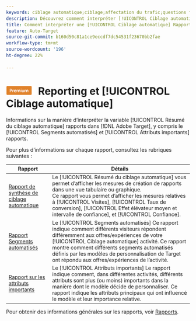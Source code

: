 ```yaml
---
keywords: ciblage automatique;ciblage;affectation du trafic;questions fréquentes;faq;dépannage;dépannage;création de rapports;rapports;rapport de synthèse de ciblage automatique;rapport de synthèse;segments automatisés;attributs importants
description: Découvrez comment interpréter [!UICONTROL Ciblage automatique] rapports d’activité dans [!DNL Target].
title: Comment interpréter une [!UICONTROL Ciblage automatique] Rapport ?
feature: Auto-Target
source-git-commit: b160d50c81a1ce9eccdf7dc54531f23670bb2fae
workflow-type: tm+mt
source-wordcount: '196'
ht-degree: 22%

---
```


# ![PREMIUM](/help/main/assets/premium.png) Reporting et [!UICONTROL Ciblage automatique]

Informations sur la manière d’interpréter la variable [!UICONTROL Résumé du ciblage automatique] rapports dans [!DNL Adobe Target], y compris le [!UICONTROL Segments automatisés] et [!UICONTROL Attributs importants] rapports.

Pour plus d’informations sur chaque rapport, consultez les rubriques suivantes :

| Rapport | Détails |
| --- | --- |
| [Rapport de synthèse de ciblage automatique](/help/main/c-reports/personalization-reports/auto-target-summary-report.md) | Le [!UICONTROL Résumé du ciblage automatique] vous permet d’afficher les mesures de création de rapports dans une vue tabulaire ou graphique.<br>Ce rapport vous permet d’afficher les mesures relatives à [!UICONTROL Visites], [!UICONTROL Taux de conversion], [!UICONTROL Effet élévateur moyen et intervalle de confiance], et [!UICONTROL Confiance]. |
| [Rapport Segments automatisés](/help/main/c-reports/c-personalization-insights-reports/automated-segments-report.md) | Le [!UICONTROL Segments automatisés] Ce rapport indique comment différents visiteurs répondent différemment aux offres/expériences de votre [!UICONTROL Ciblage automatique] activité. Ce rapport montre comment différents segments automatisés définis par les modèles de personnalisation de Target ont répondu aux offres/expériences de l’activité. |
| [Rapport sur les attributs importants](/help/main/c-reports/c-personalization-insights-reports/important-attributes-report.md) | Le [!UICONTROL Attributs importants] Le rapport indique comment, dans différentes activités, différents attributs sont plus (ou moins) importants dans la manière dont le modèle décide de personnaliser. Ce rapport indique les attributs principaux qui ont influencé le modèle et leur importance relative. |

Pour obtenir des informations générales sur les rapports, voir [Rapports](/help/main/c-reports/reports.md).
